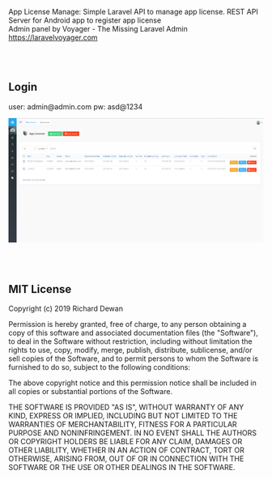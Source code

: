 App License Manage: Simple Laravel API to manage app license.
REST API Server for Android app to register app license
<br>
Admin panel by Voyager - The Missing Laravel Admin https://laravelvoyager.com

<br>
<br>
<h2>Login</h2>
user: admin@admin.com
pw: asd@1234

<br>

![img](https://github.com/rddewan/App-License-Manager-WEB/blob/master/storage/app/public/App/apw_1.png)

<br>
<br>


<h2>MIT License</h2>

Copyright (c) 2019 Richard Dewan

Permission is hereby granted, free of charge, to any person obtaining a copy
of this software and associated documentation files (the "Software"), to deal
in the Software without restriction, including without limitation the rights
to use, copy, modify, merge, publish, distribute, sublicense, and/or sell
copies of the Software, and to permit persons to whom the Software is
furnished to do so, subject to the following conditions:

The above copyright notice and this permission notice shall be included in all
copies or substantial portions of the Software.

THE SOFTWARE IS PROVIDED "AS IS", WITHOUT WARRANTY OF ANY KIND, EXPRESS OR
IMPLIED, INCLUDING BUT NOT LIMITED TO THE WARRANTIES OF MERCHANTABILITY,
FITNESS FOR A PARTICULAR PURPOSE AND NONINFRINGEMENT. IN NO EVENT SHALL THE
AUTHORS OR COPYRIGHT HOLDERS BE LIABLE FOR ANY CLAIM, DAMAGES OR OTHER
LIABILITY, WHETHER IN AN ACTION OF CONTRACT, TORT OR OTHERWISE, ARISING FROM,
OUT OF OR IN CONNECTION WITH THE SOFTWARE OR THE USE OR OTHER DEALINGS IN THE
SOFTWARE.

